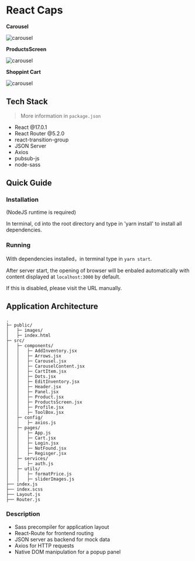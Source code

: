 # React Caps

**Carousel**

![carousel]('/public/doc/1.png')

**ProductsScreen**

![carousel]('/public/doc/2.png')

**Shoppint Cart**

![carousel]('/public/doc/3.png')

## Tech Stack

>  More information in `package.json`

 - React @17.0.1
 - React Router @5.2.0
 - react-transition-group
 - JSON Server
 - Axios
 - pubsub-js
 - node-sass 

## Quick Guide

### Installation

(NodeJS runtime is required)

In terminal, cd into the root directory and type in 'yarn install' to install all dependencies.

### Running

With dependencies installed，in terminal type in `yarn start`.

After server start, the opening of browser will be enbaled automatically with content displayed at `localhost:3000` by default. 

If this is disabled, please visit the URL manually.

## Application Architecture
    .
    ├─ public/ 
    │   ├─ images/	               
    │   ├─ index.html              
    ├─ src/                        
    │   ├─ components/             
    │   │   ├─ AddInventory.jsx       
    │   │   ├─ Arrows.jsx             
    │   │   ├─ Carousel.jsx          
    │   │   ├─ CarouselContent.jsx   
    │   │   ├─ CartItem.jsx           
    │   │   ├─ Dots.jsx               
    │   │   ├─ EditInventory.jsx               
    │   │   ├─ Header.jsx                
    │   │   ├─ Panel.jsx              
    │   │   ├─ Product.jsx           
    │   │   ├─ ProductsScreen.jsx             
    │   │   ├─ Profile.jsx     
    │   │   ├─ ToolBox.jsx 
    │   ├─ config/ 
    │   │   ├─ axios.js 
    │   ├─ pages/
    │   │   ├─ App.js 
    │   │   ├─ Cart.jsx 
    │   │   ├─ Login.jsx 
    │   │   ├─ NotFound.jsx
    │   │   ├─ Regisger.jsx 
    │   ├─ services/ 
    │   │   ├─ auth.js 
    │   ├─ utils/
    │   │   ├─ formatPrice.js 
    │   │   ├─ sliderImages.js 
    ├── index.js
    ├── index.scss
    ├── Layout.js 
    ├── Router.js                 

### Description

 - Sass precompiler for application layout
 - React-Route for frontend routing
 - JSON server as backend for mock data
 - Axios for HTTP requests
 - Native DOM manipulation for a popup panel